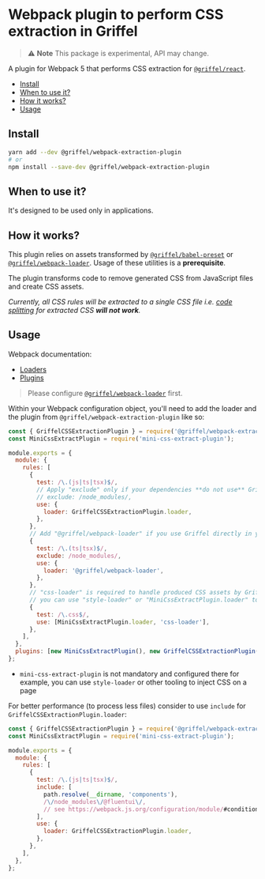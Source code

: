 # Webpack plugin to perform CSS extraction in Griffel

> ⚠️ **Note** This package is experimental, API may change.

A plugin for Webpack 5 that performs CSS extraction for [`@griffel/react`](../react).

<!-- START doctoc generated TOC please keep comment here to allow auto update -->
<!-- DON'T EDIT THIS SECTION, INSTEAD RE-RUN doctoc TO UPDATE -->

- [Install](#install)
- [When to use it?](#when-to-use-it)
- [How it works?](#how-it-works)
- [Usage](#usage)

<!-- END doctoc generated TOC please keep comment here to allow auto update -->

## Install

```bash
yarn add --dev @griffel/webpack-extraction-plugin
# or
npm install --save-dev @griffel/webpack-extraction-plugin
```

## When to use it?

It's designed to be used only in applications.

## How it works?

This plugin relies on assets transformed by [`@griffel/babel-preset`](../babel-preset) or [`@griffel/webpack-loader`](../webpack-loader). Usage of these utilities is a **prerequisite**.

The plugin transforms code to remove generated CSS from JavaScript files and create CSS assets.

_Currently, all CSS rules will be extracted to a single CSS file i.e. [code splitting](https://webpack.js.org/guides/code-splitting/) for extracted CSS **will not work**._

## Usage

Webpack documentation:

- [Loaders](https://webpack.js.org/loaders/)
- [Plugins](https://webpack.js.org/concepts/plugins/)

> Please configure [`@griffel/webpack-loader`](../webpack-loader) first.

Within your Webpack configuration object, you'll need to add the loader and the plugin from `@griffel/webpack-extraction-plugin` like so:

```js
const { GriffelCSSExtractionPlugin } = require('@griffel/webpack-extraction-plugin');
const MiniCssExtractPlugin = require('mini-css-extract-plugin');

module.exports = {
  module: {
    rules: [
      {
        test: /\.(js|ts|tsx)$/,
        // Apply "exclude" only if your dependencies **do not use** Griffel
        // exclude: /node_modules/,
        use: {
          loader: GriffelCSSExtractionPlugin.loader,
        },
      },
      // Add "@griffel/webpack-loader" if you use Griffel directly in your project
      {
        test: /\.(ts|tsx)$/,
        exclude: /node_modules/,
        use: {
          loader: '@griffel/webpack-loader',
        },
      },
      // "css-loader" is required to handle produced CSS assets by Griffel
      // you can use "style-loader" or "MiniCssExtractPlugin.loader" to handle CSS insertion
      {
        test: /\.css$/,
        use: [MiniCssExtractPlugin.loader, 'css-loader'],
      },
    ],
  },
  plugins: [new MiniCssExtractPlugin(), new GriffelCSSExtractionPlugin()],
};
```

- `mini-css-extract-plugin` is not mandatory and configured there for example, you can use `style-loader` or other tooling to inject CSS on a page

For better performance (to process less files) consider to use `include` for `GriffelCSSExtractionPlugin.loader`:

```js
const { GriffelCSSExtractionPlugin } = require('@griffel/webpack-extraction-plugin');
const MiniCssExtractPlugin = require('mini-css-extract-plugin');

module.exports = {
  module: {
    rules: [
      {
        test: /\.(js|ts|tsx)$/,
        include: [
          path.resolve(__dirname, 'components'),
          /\/node_modules\/@fluentui\/,
          // see https://webpack.js.org/configuration/module/#condition
        ],
        use: {
          loader: GriffelCSSExtractionPlugin.loader,
        },
      },
    ],
  },
};
```
